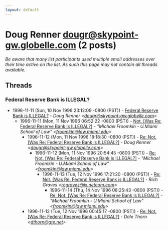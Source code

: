```yaml
---
layout: default
---
```


# Doug Renner <dougr@skypoint-gw.globelle.com> (2 posts)

_Be aware that many list participants used multiple email addresses over their time active on the list. As such this page may not contain all threads available._

## Threads

### Federal Reserve Bank is ILLEGAL?
+ 1996-11-11 (Sun, 10 Nov 1996 23:12:09 -0800 (PST)) - [Federal Reserve Bank is ILLEGAL?](/archive/1996/11/7453e8a9b1f767e3ce08156737e7759d2d02b05efcebb80362b6c48bdde1b58c) - _Doug Renner \<dougr@skypoint-gw.globelle.com\>_
  + 1996-11-11 (Mon, 11 Nov 1996 06:52:22 -0800 (PST)) - [Not. [Was Re: Federal Reserve Bank is ILLEGAL?]](/archive/1996/11/1684635eb31ed3f0f9f69a334c045620cb9e340007e51403bac06fcb90af7556) - _"Michael Froomkin - U.Miami School of Law" \<froomkin@law.miami.edu\>_
    + 1996-11-12 (Mon, 11 Nov 1996 18:18:30 -0800 (PST)) - [Re: Not. [Was Re: Federal Reserve Bank is ILLEGAL?]](/archive/1996/11/4b4c0eee92fce36376750cd70aa10c918228c781c882cc231133dd1f3a395acf) - _Doug Renner \<dougr@skypoint-gw.globelle.com\>_
      + 1996-11-12 (Mon, 11 Nov 1996 20:54:45 -0800 (PST)) - [Re: Not. [Was Re: Federal Reserve Bank is ILLEGAL?]](/archive/1996/11/d2ebd8817d982c0edf45f5d5f2620ea52dcd75f9a4bee629db6d49947e0c7aca) - _"Michael Froomkin - U.Miami School of Law" \<froomkin@law.miami.edu\>_
        + 1996-11-13 (Tue, 12 Nov 1996 17:21:20 -0800 (PST)) - [Re: Not. [Was Re: Federal Reserve Bank is ILLEGAL?]](/archive/1996/11/ac0ff6a229ee31f241cfb0a293cb4be8c4d05354d130ad05125fe89a6ae3b1df) - _Rich Graves \<rcgraves@ix.netcom.com\>_
          + 1996-11-14 (Thu, 14 Nov 1996 08:25:43 -0800 (PST)) - [Re: Not. [Was Re: Federal Reserve Bank is ILLEGAL?]](/archive/1996/11/8bf9d47f313c8d7d785f02c7755602ba06268ad6ca0aab782b3d42db9b013db2) - _"Michael Froomkin - U.Miami School of Law" \<froomkin@law.miami.edu\>_
    + 1996-11-12 (Tue, 12 Nov 1996 00:45:17 -0800 (PST)) - [Re: Not. [Was Re: Federal Reserve Bank is ILLEGAL?]](/archive/1996/11/9669561668c155044e1896e298bf9f31054f455df752f7cb73ce0ed32166c9e0) - _Dale Thorn \<dthorn@gte.net\>_

